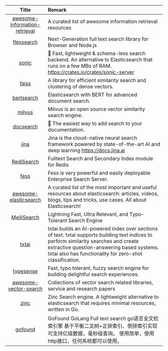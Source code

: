 | Title | Remark |
| :----: | :---- |
|[awesome-information-retrieval](https://github.com/harpribot/awesome-information-retrieval)|A curated list of awesome information retrieval resources|
|[flexsearch](https://github.com/nextapps-de/flexsearch)|Next-Generation full text search library for Browser and Node.js|
|[sonic](https://github.com/valeriansaliou/sonic)|🦔 Fast, lightweight & schema-less search backend. An alternative to Elasticsearch that runs on a few MBs of RAM. https://crates.io/crates/sonic-server|
|[faiss](https://github.com/facebookresearch/faiss)|A library for efficient similarity search and clustering of dense vectors.|
|[bertsearch](https://github.com/Hironsan/bertsearch)|Elasticsearch with BERT for advanced document search.|
|[milvus](https://github.com/milvus-io/milvus)|Milvus is an open source vector similarity search engine. |
|[docsearch](https://github.com/algolia/docsearch)|📘 The easiest way to add search to your documentation.|
|[jina](https://github.com/jina-ai/jina)|Jina is the cloud-native neural search framework powered by state-of-the-art AI and deep learning https://docs.jina.ai|
|[RediSearch](https://github.com/RediSearch/RediSearch/)|Fulltext Search and Secondary Index module for Redis|
|[fess](https://github.com/codelibs/fess)|Fess is very powerful and easily deployable Enterprise Search Server.|
|[awesome-elasticsearch](https://github.com/dzharii/awesome-elasticsearch)|A curated list of the most important and useful resources about elasticsearch: articles, videos, blogs, tips and tricks, use cases. All about Elasticsearch!|
|[MeiliSearch](https://github.com/meilisearch/MeiliSearch)|Lightning Fast, Ultra Relevant, and Typo-Tolerant Search Engine|
|[txtai](https://github.com/neuml/txtai)|txtai builds an AI-powered index over sections of text. txtai supports building text indices to perform similarity searches and create extractive question-answering based systems. txtai also has functionality for zero-shot classification.|
|[typesense](https://github.com/typesense/typesense)|Fast, typo tolerant, fuzzy search engine for building delightful search experiences.|
|[awesome-vector-search](https://github.com/currentsapi/awesome-vector-search)|Collections of vector search related libraries, service and research papers|
|[zinc](https://github.com/prabhatsharma/zinc)|Zinc Search engine. A lightweight alternative to elasticsearch that requires minimal resources, written in Go.|
|[gofound](https://github.com/newpanjing/gofound)|GoFound GoLang Full text search go语言全文检索引擎 基于平衡二叉树+正排索引、倒排索引实现 可支持亿级数据，毫秒级查询。 使用简单，使用http接口，任何系统都可以使用。|
